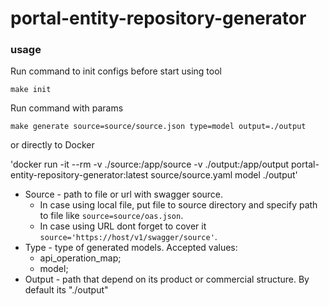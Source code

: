 # portal-entity-repository-generator

### usage
Run command to init configs before start using tool

`make init`

Run command with params

`make generate source=source/source.json type=model output=./output`

or directly to Docker

'docker run -it --rm -v ./source:/app/source -v ./output:/app/output portal-entity-repository-generator:latest source/source.yaml model ./output'

* Source - path to file or url with swagger source.
  * In case using local file, put file to source directory and specify path to file like `source=source/oas.json`.
  * In case using URL dont forget to cover it `source='https://host/v1/swagger/source'`.
* Type - type of generated models. Accepted values:
  * api_operation_map;
  * model;
* Output - path that depend on its product or commercial structure. By default its "./output"
